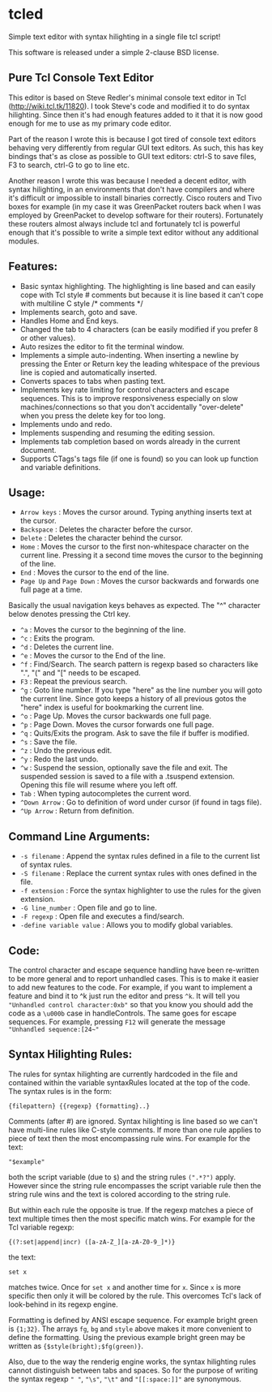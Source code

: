 tcled
=====
Simple text editor with syntax hilighting in a single file tcl script!

This software is released under a simple 2-clause BSD license.

Pure Tcl Console Text Editor
----------------------------
This editor is based on Steve Redler's minimal console text editor
in Tcl (http://wiki.tcl.tk/11820). I took Steve's code and modified it to do
syntax hilighting. Since then it's had enough features added to it that it is now
good enough for me to use as my primary code editor.

Part of the reason I wrote this is because I got tired of console text editors behaving
very differently from regular GUI text editors. As such, this has key bindings that's
as close as possible to GUI text editors: ctrl-S to save files, F3 to search,
ctrl-G to go to line etc.

Another reason I wrote this was because I needed a decent editor, with syntax hilighting,
in an environments that don't have compilers and where it's difficult or impossible to
install binaries correctly. Cisco routers and Tivo boxes for example (in my case it was
GreenPacket routers back when I was employed by GreenPacket to develop software for
their routers). Fortunately these routers almost always include tcl and fortunately
tcl is powerful enough that it's possible to write a simple text editor without any
additional modules.

Features:
---------
- Basic syntax highlighting. The highlighting is line based and can easily cope with Tcl style # comments but because it is line based it can't cope with multiline C style /* comments */
- Implements search, goto and save.
- Handles Home and End keys.
- Changed the tab to 4 characters (can be easily modified if you prefer 8 or other values).
- Auto resizes the editor to fit the terminal window.
- Implements a simple auto-indenting. When inserting a newline by pressing the Enter or Return key the leading whitespace of the previous line is copied and automatically inserted.
- Converts spaces to tabs when pasting text.
- Implements key rate limiting for control characters and escape sequences. This is to improve responsiveness especially on slow machines/connections so that you don't accidentally "over-delete" when you press the delete key for too long.
- Implements undo and redo.
- Implements suspending and resuming the editing session.
- Implements tab completion based on words already in the current document.
- Supports CTags's tags file (if one is found) so you can look up function and variable definitions.

Usage:
------
- `Arrow keys` : Moves the cursor around. Typing anything inserts text at the cursor.
- `Backspace` : Deletes the character before the cursor.
- `Delete` : Deletes the character behind the cursor.
- `Home` : Moves the cursor to the first non-whitespace character on the current line. Pressing it a second time moves the cursor to the beginning of the line.
- `End` : Moves the cursor to the end of the line.
- `Page Up` and `Page Down` : Moves the cursor backwards and forwards one full page at a time.

Basically the usual navigation keys behaves as expected. The "^" character below denotes pressing the Ctrl key.
- `^a` : Moves the cursor to the beginning of the line.
- `^c` : Exits the program.
- `^d` : Deletes the current line.
- `^e` : Moves the cursor to the End of the line.
- `^f` : Find/Search. The search pattern is regexp based so characters like ".", "(" and "[" needs to be escaped.
- `F3` : Repeat the previous search.
- `^g` : Goto line number. If you type "here" as the line number you will goto the current line. Since goto keeps a history of all previous gotos the "here" index is useful for bookmarking the current line.
- `^o` : Page Up. Moves the cursor backwards one full page.
- `^p` : Page Down. Moves the cursor forwards one full page.
- `^q` : Quits/Exits the program. Ask to save the file if buffer is modified.
- `^s` : Save the file.
- `^z` : Undo the previous edit.
- `^y` : Redo the last undo.
- `^w` : Suspend the session, optionally save the file and exit. The suspended session is saved to a file with a .tsuspend extension. Opening this file will resume where you left off.
- `Tab` : When typing autocompletes the current word.
- `^Down Arrow` : Go to definition of word under cursor (if found in tags file).
- `^Up Arrow` : Return from definition.

Command Line Arguments:
-----------------------
- `-s filename` : Append the syntax rules defined in a file to the current list of syntax rules.
- `-S filename` : Replace the current syntax rules with ones defined in the file.
- `-f extension` : Force the syntax highlighter to use the rules for the given extension.
- `-G line_number` : Open file and go to line.
- `-F regexp` : Open file and executes a find/search.
- `-define variable value` : Allows you to modify global variables.

Code:
-----
The control character and escape sequence handling have been re-written to be more
general and to report unhandled cases. This is to make it easier to add new features
to the code. For example, if you want to implement a feature and bind it to ^k just
run the editor and press `^k`. It will tell you `"Unhandled control character:0xb"` 
so that you know you should add the code as a `\u000b` case in handleControls.
The same goes for escape sequences. For example, pressing `F12` will generate the
message `"Unhandled sequence:[24~"`

Syntax Hilighting Rules:
------------------------
The rules for syntax hilighting are currently hardcoded in the file and contained within
the variable syntaxRules located at the top of the code. The syntax rules is in the form:

    {filepattern} {{regexp} {formatting}..}

Comments (after #) are ignored. Syntax hilighting is line based so we can't have 
multi-line rules like C-style comments.
If more than one rule applies to piece of text then the most encompassing rule wins. 
For example for the text:

    "$example"
	
both the script variable (due to `$`) and the string rules `(".*?")` apply. 
However since the string rule encompasses the script variable rule then the 
string rule wins and the text is colored according to the string rule.

But within each rule the opposite is true. If the regexp matches a piece of 
text multiple times then the most specific match wins. For example for the Tcl 
variable regexp:

    {(?:set|append|incr) ([a-zA-Z_][a-zA-Z0-9_]*)}

the text:

    set x

matches twice. Once for `set x` and another time for `x`. Since `x` is more specific 
then only it will be colored by the rule. This overcomes Tcl's lack of look-behind 
in its regexp engine.

Formatting is defined by ANSI escape sequence. For example bright green is `{1;32}`. 
The arrays `fg`, `bg` and `style` above makes it more convenient to define the 
formatting. Using the previous example bright green may be written as 
`{$style(bright);$fg(green)}`.

Also, due to the way the renderig engine works, the syntax hilighting rules cannot 
distinguish between tabs and spaces. So for the purpose of writing the syntax 
regexp `" "`, `"\s"`, `"\t"` and `"[[:space:]]"` are synonymous.
